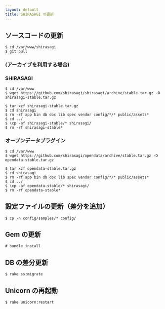 ```yaml
---
layout: default
title: SHIRASAGI の更新
---
```


## ソースコードの更新

```
$ cd /var/www/shirasagi
$ git pull
```

### (アーカイブを利用する場合)

### SHIRASAGI

```
$ cd /var/www
$ wget https://github.com/shirasagi/shirasagi/archive/stable.tar.gz -O shirasagi-stable.tar.gz

$ tar xzf shirasagi-stable.tar.gz
$ cd shirasagi
$ rm -rf app bin db doc lib spec vendor config/*/* public/assets*
$ cd ../
$ \cp -af shirasagi-stable/* shirasagi/
$ rm -rf shirasagi-stable*
```

### オープンデータプラグイン

```
$ cd /var/www
$ wget https://github.com/shirasagi/opendata/archive/stable.tar.gz -O opendata-stable.tar.gz

$ tar xzf opendata-stable.tar.gz
$ cd shirasagi
$ rm -rf app bin db doc lib spec vendor config/*/* public/assets*
$ cd ../
$ \cp -af opendata-stable/* shirasagi/
$ rm -rf opendata-stable*
```

## 設定ファイルの更新（差分を追加）

```
$ cp -n config/samples/* config/
```

## Gem の更新

```
# bundle install
```

## DB の差分更新

```
$ rake ss:migrate
```

## Unicorn の再起動

```
$ rake unicorn:restart
```
